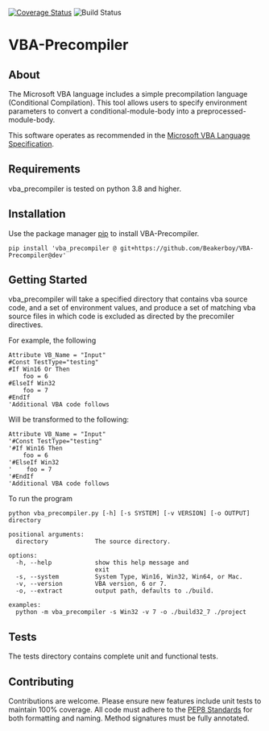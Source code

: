 [![Coverage Status](https://coveralls.io/repos/github/Beakerboy/VBA-Precompiler/badge.png?branch=main)](https://coveralls.io/github/Beakerboy/VBA-Precompiler?branch=main) ![Build Status](https://github.com/Beakerboy/VBA-Precompiler/actions/workflows/python-package.yml/badge.svg)
# VBA-Precompiler

## About
The Microsoft VBA language includes a simple precompilation language (Conditional Compilation). This tool allows users to specify environment parameters to convert a conditional-module-body into a preprocessed-module-body.

This software operates as recommended in the [Microsoft VBA Language Specification](https://winprotocoldoc.blob.core.windows.net/productionwindowsarchives/MS-CFB/%5bMS-CFB%5d.pdf).

## Requirements
vba_precompiler is tested on python 3.8 and higher.

## Installation
Use the package manager [pip](https://pip.pypa.io/en/stable/) to install VBA-Precompiler.
```
pip install 'vba_precompiler @ git+https://github.com/Beakerboy/VBA-Precompiler@dev'
```

## Getting Started
vba_precompiler will take a specified directory that contains vba source code, and a set of environment values, and produce a set of matching vba source files in which code is excluded as directed by the precomiler directives.

For example, the following
```
Attribute VB_Name = "Input"
#Const TestType="testing"
#If Win16 Or Then
    foo = 6
#ElseIf Win32
    foo = 7
#EndIf
'Additional VBA code follows
```

Will be transformed to the following:
```
Attribute VB_Name = "Input"
'#Const TestType="testing"
'#If Win16 Then
    foo = 6
'#ElseIf Win32
'    foo = 7
'#EndIf
'Additional VBA code follows
```
To run the program
```
python vba_precompiler.py [-h] [-s SYSTEM] [-v VERSION] [-o OUTPUT] directory

positional arguments:
  directory             The source directory.

options:
  -h, --help            show this help message and
                        exit
  -s, --system          System Type, Win16, Win32, Win64, or Mac.
  -v, --version         VBA version, 6 or 7.
  -o, --extract         output path, defaults to ./build.

examples:
  python -m vba_precompiler -s Win32 -v 7 -o ./build32_7 ./project
```

## Tests
The tests directory contains complete unit and functional tests.

## Contributing
Contributions are welcome. Please ensure new features include unit tests to maintain 100% coverage. All code must adhere to the [PEP8 Standards](https://peps.python.org/pep-0008/) for both formatting and naming. Method signatures must be fully annotated.
